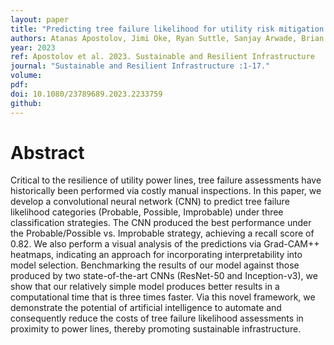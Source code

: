 ```yaml
---
layout: paper
title: "Predicting tree failure likelihood for utility risk mitigation via a convolutional neural network"
authors: Atanas Apostolov, Jimi Oke, Ryan Suttle, Sanjay Arwade, Brian Kane
year: 2023
ref: Apostolov et al. 2023. Sustainable and Resilient Infrastructure
journal: "Sustainable and Resilient Infrastructure :1-17."
volume: 
pdf:
doi: 10.1080/23789689.2023.2233759
github:
---
```

# Abstract
Critical to the resilience of utility power lines, tree failure assessments have historically been performed via costly manual inspections. In this paper, we develop a convolutional neural network (CNN) to predict tree failure likelihood categories (Probable, Possible, Improbable) under three classification strategies. The CNN produced the best performance under the Probable/Possible vs. Improbable strategy, achieving a recall score of 0.82. We also perform a visual analysis of the predictions via Grad-CAM++ heatmaps, indicating an approach for incorporating interpretability into model selection. Benchmarking the results of our model against those produced by two state-of-the-art CNNs (ResNet-50 and Inception-v3), we show that our relatively simple model produces better results in a computational time that is three times faster. Via this novel framework, we demonstrate the potential of artificial intelligence to automate and consequently reduce the costs of tree failure likelihood assessments in proximity to power lines, thereby promoting sustainable infrastructure.
